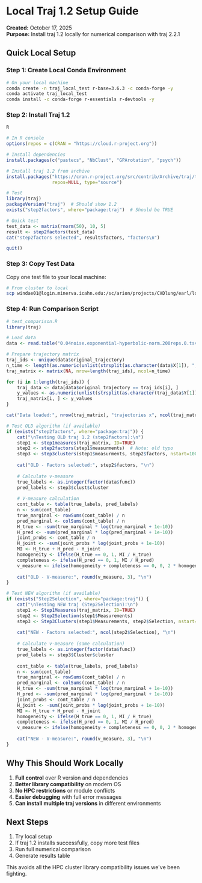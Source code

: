 # Local Traj 1.2 Setup Guide

**Created:** October 17, 2025  
**Purpose:** Install traj 1.2 locally for numerical comparison with traj 2.2.1

## Quick Local Setup

### Step 1: Create Local Conda Environment

```bash
# On your local machine
conda create -n traj_local_test r-base=3.6.3 -c conda-forge -y
conda activate traj_local_test
conda install -c conda-forge r-essentials r-devtools -y
```

### Step 2: Install Traj 1.2

```bash
R
```

```r
# In R console
options(repos = c(CRAN = "https://cloud.r-project.org"))

# Install dependencies
install.packages(c("pastecs", "NbClust", "GPArotation", "psych"))

# Install traj 1.2 from archive
install.packages("https://cran.r-project.org/src/contrib/Archive/traj/traj_1.2.tar.gz", 
                 repos=NULL, type="source")

# Test
library(traj)
packageVersion("traj")  # Should show 1.2
exists("step2factors", where="package:traj")  # Should be TRUE

# Quick test
test_data <- matrix(rnorm(50), 10, 5)
result <- step2factors(test_data)
cat("step2factors selected", result$factors, "factors\n")

quit()
```

### Step 3: Copy Test Data

Copy one test file to your local machine:
```bash
# From cluster to local
scp windae01@login.minerva.icahn.edu:/sc/arion/projects/CVDlung/earl/loclust/simulations/data_potentially_simple/input_trajs/8/3/0.04noise.exponential-hyperbolic-norm.200reps.0.tsv ~/Desktop/
```

### Step 4: Run Comparison Script

```r
# test_comparison.R
library(traj)

# Load data
data <- read.table("0.04noise.exponential-hyperbolic-norm.200reps.0.tsv", header=TRUE, sep="\t")

# Prepare trajectory matrix
traj_ids <- unique(data$original_trajectory)
n_time <- length(as.numeric(unlist(strsplit(as.character(data$X[1]), ","))))
traj_matrix <- matrix(NA, nrow=length(traj_ids), ncol=n_time)

for (i in 1:length(traj_ids)) {
    traj_data <- data[data$original_trajectory == traj_ids[i], ]
    y_values <- as.numeric(unlist(strsplit(as.character(traj_data$Y[1]), ",")))
    traj_matrix[i, ] <- y_values
}

cat("Data loaded:", nrow(traj_matrix), "trajectories x", ncol(traj_matrix), "timepoints\n")

# Test OLD algorithm (if available)
if (exists("step2factors", where="package:traj")) {
    cat("\nTesting OLD traj 1.2 (step2factors):\n")
    step1 <- step1measures(traj_matrix, ID=TRUE)
    step2 <- step2factors(step1$measurments)  # Note: old typo
    step3 <- step3clusters(step1$measurments, step2$factors, nstart=1000, nclusters=3)
    
    cat("OLD - Factors selected:", step2$factors, "\n")
    
    # Calculate v-measure
    true_labels <- as.integer(factor(data$func))
    pred_labels <- step3$clust$cluster
    
    # V-measure calculation
    cont_table <- table(true_labels, pred_labels)
    n <- sum(cont_table)
    true_marginal <- rowSums(cont_table) / n
    pred_marginal <- colSums(cont_table) / n
    H_true <- -sum(true_marginal * log(true_marginal + 1e-10))
    H_pred <- -sum(pred_marginal * log(pred_marginal + 1e-10))
    joint_probs <- cont_table / n
    H_joint <- -sum(joint_probs * log(joint_probs + 1e-10))
    MI <- H_true + H_pred - H_joint
    homogeneity <- ifelse(H_true == 0, 1, MI / H_true)
    completeness <- ifelse(H_pred == 0, 1, MI / H_pred)
    v_measure <- ifelse(homogeneity + completeness == 0, 0, 2 * homogeneity * completeness / (homogeneity + completeness))
    
    cat("OLD - V-measure:", round(v_measure, 3), "\n")
}

# Test NEW algorithm (if available)
if (exists("Step2Selection", where="package:traj")) {
    cat("\nTesting NEW traj (Step2Selection):\n")
    step1 <- Step1Measures(traj_matrix, ID=TRUE)
    step2 <- Step2Selection(step1$Measurements)
    step3 <- Step3Clusters(step1$Measurements, step2$Selection, nstart=1000, nclusters=3)
    
    cat("NEW - Factors selected:", ncol(step2$Selection), "\n")
    
    # Calculate v-measure (same calculation)
    true_labels <- as.integer(factor(data$func))
    pred_labels <- step3$Cluster$cluster
    
    cont_table <- table(true_labels, pred_labels)
    n <- sum(cont_table)
    true_marginal <- rowSums(cont_table) / n
    pred_marginal <- colSums(cont_table) / n
    H_true <- -sum(true_marginal * log(true_marginal + 1e-10))
    H_pred <- -sum(pred_marginal * log(pred_marginal + 1e-10))
    joint_probs <- cont_table / n
    H_joint <- -sum(joint_probs * log(joint_probs + 1e-10))
    MI <- H_true + H_pred - H_joint
    homogeneity <- ifelse(H_true == 0, 1, MI / H_true)
    completeness <- ifelse(H_pred == 0, 1, MI / H_pred)
    v_measure <- ifelse(homogeneity + completeness == 0, 0, 2 * homogeneity * completeness / (homogeneity + completeness))
    
    cat("NEW - V-measure:", round(v_measure, 3), "\n")
}
```

## Why This Should Work Locally

1. **Full control** over R version and dependencies
2. **Better library compatibility** on modern OS
3. **No HPC restrictions** or module conflicts
4. **Easier debugging** with full error messages
5. **Can install multiple traj versions** in different environments

## Next Steps

1. Try local setup
2. If traj 1.2 installs successfully, copy more test files
3. Run full numerical comparison
4. Generate results table

This avoids all the HPC cluster library compatibility issues we've been fighting.